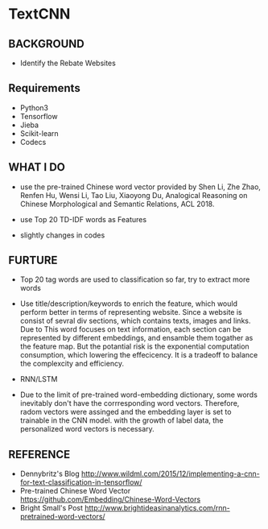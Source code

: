 # TextCNN

## BACKGROUND
- Identify the Rebate Websites 

## Requirements
- Python3
- Tensorflow
- Jieba
- Scikit-learn
- Codecs

## WHAT I DO
- use the pre-trained Chinese word vector provided by Shen Li, Zhe Zhao, Renfen Hu, Wensi Li, Tao Liu, Xiaoyong Du, Analogical Reasoning on Chinese Morphological and Semantic Relations, ACL 2018.

- use Top 20 TD-IDF words as Features 

- slightly changes in codes

## FURTURE

- Top 20 tag words are used to classification so far, try to extract more words 
- Use title/description/keywords to enrich the feature, which would perform better in terms of representing website. Since a website is consist of sevral div sections, which contains texts, images and links. Due to This word focuses on text information, each section can be represented by different embeddings, and ensamble them togather as the feature map. But the potantial risk is the exponential computation consumption, which lowering the effecicency. It is a tradeoff to balance the complexcity and efficiency.

- RNN/LSTM 
- Due to the limit of pre-trained word-embedding dictionary, some words inevitably don't have the corrresponding word vectors. Therefore, radom vectors were assinged and the embedding layer is set to trainable in the CNN model. with the growth of label data, the personalized word vectors is necessary.

## REFERENCE
- Dennybritz's Blog  http://www.wildml.com/2015/12/implementing-a-cnn-for-text-classification-in-tensorflow/
- Pre-trained Chinese Word Vector https://github.com/Embedding/Chinese-Word-Vectors
- Bright Small's Post http://www.brightideasinanalytics.com/rnn-pretrained-word-vectors/


